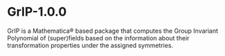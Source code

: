 # GrIP-1.0.0

GrIP is a Mathematica® based package that computes the Group Invariant Polynomial of (super)fields based on the information about their transformation properties under the assigned symmetries.
